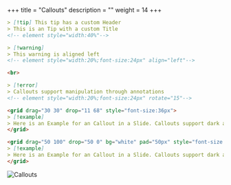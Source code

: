 +++
title = "Callouts"
description = ""
weight = 14
+++


```md
> [!tip] This tip has a custom Header
> This is an Tip with a custom Title
<!-- element style="width:40%"-->

> [!warning] 
> This warning is aligned left
<!-- element style="width:20%;font-size:24px" align="left"-->

<br>

> [!error] 
> Callouts support manipulation through annotations
<!-- element style="width:20%;font-size:24px" rotate="15"-->

<grid drag="30 30" drop="11 68" style="font-size:36px">
> [!example]
> Here is an Example for an Callout in a Slide. Callouts support dark and white backgrounds and could be sized by annotations
</grid>

<grid drag="50 100" drop="50 0" bg="white" pad="50px" style="font-size:36px">
> [!example]
> Here is an Example for an Callout in a Slide. Callouts support dark and white backgrounds and could be sized by annotations
</grid>
```

![Callouts](https://mszturc.github.io/obsidian-advanced-slides/images/callouts.png)
